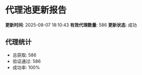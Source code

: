 # 代理池更新报告

**更新时间**: 2025-08-07 18:10:43
**有效代理数量**: 586
**更新状态**:  成功

## 代理统计
- 总获取: 586
- 验证通过: 586
- 成功率: 100%
